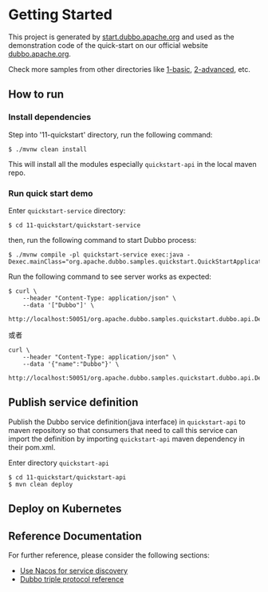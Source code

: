 # Getting Started
This project is generated by [start.dubbo.apache.org](https://start.dubbo.apache.org/) and used as the demonstration code of the quick-start on our official website [dubbo.apache.org](https://dubbo.apache.org/zh-cn/overview/mannual/java-sdk/quick-start/starter/).

Check more samples from other directories like [1-basic](../1-basic), [2-advanced](../2-advanced), etc.

## How to run

### Install dependencies
Step into '11-quickstart' directory, run the following command:

```shell
$ ./mvnw clean install
```

This will install all the modules especially `quickstart-api` in the local maven repo.

### Run quick start demo
Enter `quickstart-service` directory:
```shell
$ cd 11-quickstart/quickstart-service
```

then, run the following command to start Dubbo process:
```shell
$ ./mvnw compile -pl quickstart-service exec:java -Dexec.mainClass="org.apache.dubbo.samples.quickstart.QuickStartApplication"
```

Run the following command to see server works as expected:
```shell
$ curl \
    --header "Content-Type: application/json" \
    --data '["Dubbo"]' \
    http://localhost:50051/org.apache.dubbo.samples.quickstart.dubbo.api.DemoService/sayHello/
```

或者

```shell
curl \
    --header "Content-Type: application/json" \
    --data '{"name":"Dubbo"}' \
    http://localhost:50051/org.apache.dubbo.samples.quickstart.dubbo.api.DemoService/sayHello/
```

## Publish service definition
Publish the Dubbo service definition(java interface) in `quickstart-api` to maven repository so that consumers that need to call this service can import the definition by importing `quickstart-api` maven dependency in their pom.xml.

Enter directory `quickstart-api`
```shell
$ cd 11-quickstart/quickstart-api
$ mvn clean deploy
```

## Deploy on Kubernetes



## Reference Documentation
For further reference, please consider the following sections:
* [Use Nacos for service discovery](https://dubbo.apache.org/zh-cn/overview/mannual/java-sdk/tasks/service-discovery/nacos/)
* [Dubbo triple protocol reference](https://dubbo.apache.org/zh-cn/overview/mannual/java-sdk/reference-manual/protocol/triple/)

